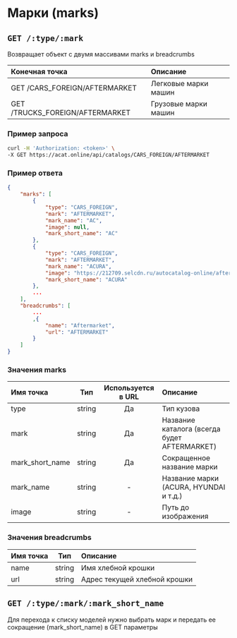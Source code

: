 # Марки (marks)

## `GET /:type/:mark`

Возвращает объект с двумя массивами marks и breadcrumbs

| Конечная точка | Описание |
| :---- | :--------------- |
| GET /CARS_FOREIGN/AFTERMARKET | Легковые марки машин |
| GET /TRUCKS_FOREIGN/AFTERMARKET | Грузовые марки машин |

### Пример запроса

```bash
curl -H 'Authorization: <token>' \
-X GET https://acat.online/api/catalogs/CARS_FOREIGN/AFTERMARKET
```

### Пример ответа

```json
{
    "marks": [
        {
            "type": "CARS_FOREIGN",
            "mark": "AFTERMARKET",
            "mark_name": "AC",
            "image": null,
            "mark_short_name": "AC"
        },
        {
            "type": "CARS_FOREIGN",
            "mark": "AFTERMARKET",
            "mark_name": "ACURA",
            "image": "https://212709.selcdn.ru/autocatalog-online/aftermarket/marks/png/acura.png",
            "mark_short_name": "ACURA"
        },
        ...
    ],
    "breadcrumbs": [
        ...
        ,{
            "name": "Aftermarket",
            "url": "AFTERMARKET"
        }
    ]
}
```

### Значения marks

| Имя точка | Тип | Используется в URL | Описание |
| :---- | :------: | :------: | :--------------- |
| type | string | Да | Тип кузова |
| mark | string | Да | Название каталога (всегда будет AFTERMARKET) |
| mark_short_name | string | Да | Сокращенное название марки |
| mark_name | string | - | Название марки (ACURA, HYUNDAI и т.д.) |
| image | string | - | Путь до изображения |

### Значения breadcrumbs

| Имя точка | Тип | Описание |
| :---- | :------: | :--------------- |
| name | string | Имя хлебной крошки |
| url | string | Адрес текущей хлебной крошки |


## `GET /:type/:mark/:mark_short_name`

Для перехода к списку моделей нужно выбрать марк и передать ее сокращение (mark_short_name) в GET параметры